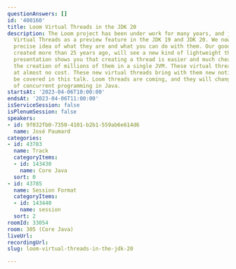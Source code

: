 ```yaml
---
questionAnswers: []
id: '400160'
title: Loom Virtual Threads in the JDK 20
description: The Loom project has been under work for many years, and just delivered
  Virtual Threads as a preview feature in the JDK 19 and JDK 20. We now have a very
  precise idea of what they are and what you can do with them. Our good old Threads,
  created more than 25 years ago, will see a new kind of lightweight threads. This
  presentation shows you that creating a thread is easier and much cheaper, allowing
  the creation of millions of them in a single JVM. These virtual threads can be block
  at almost no cost. These new virtual threads bring with them new notions that will
  be covered in this talk. Loom threads are coming, and they will change the landscape
  of concurrent programming in Java.
startsAt: '2023-04-06T10:00:00'
endsAt: '2023-04-06T11:00:00'
isServiceSession: false
isPlenumSession: false
speakers:
- id: 9f032fb0-7350-4101-b2b1-559ab6e614d6
  name: José Paumard
categories:
- id: 43783
  name: Track
  categoryItems:
  - id: 143430
    name: Core Java
  sort: 0
- id: 43785
  name: Session Format
  categoryItems:
  - id: 143440
    name: session
  sort: 2
roomId: 33054
room: 305 (Core Java)
liveUrl: 
recordingUrl: 
slug: loom-virtual-threads-in-the-jdk-20

---
```

